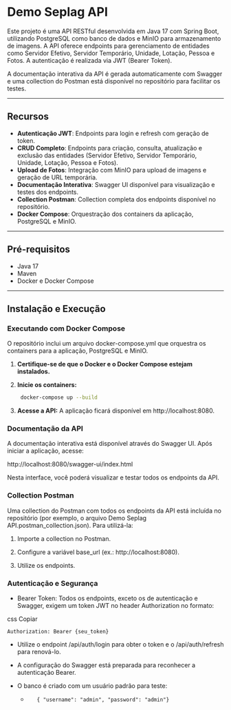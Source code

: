 # Demo Seplag API

Este projeto é uma API RESTful desenvolvida em Java 17 com Spring Boot, utilizando PostgreSQL como banco de dados e
MinIO para armazenamento de imagens. A API oferece endpoints para gerenciamento de entidades como Servidor Efetivo,
Servidor Temporário, Unidade, Lotação, Pessoa e Fotos. A autenticação é realizada via JWT (Bearer Token).

A documentação interativa da API é gerada automaticamente com Swagger e uma collection do Postman está disponível no
repositório para facilitar os testes.

---

## Recursos

- **Autenticação JWT**: Endpoints para login e refresh com geração de token.
- **CRUD Completo**: Endpoints para criação, consulta, atualização e exclusão das entidades (Servidor Efetivo, Servidor
  Temporário, Unidade, Lotação, Pessoa e Fotos).
- **Upload de Fotos**: Integração com MinIO para upload de imagens e geração de URL temporária.
- **Documentação Interativa**: Swagger UI disponível para visualização e testes dos endpoints.
- **Collection Postman**: Collection completa dos endpoints disponível no repositório.
- **Docker Compose**: Orquestração dos containers da aplicação, PostgreSQL e MinIO.

---

## Pré-requisitos

- Java 17
- Maven
- Docker e Docker Compose

---

## Instalação e Execução

### Executando com Docker Compose

O repositório inclui um arquivo docker-compose.yml que orquestra os containers para a aplicação, PostgreSQL e MinIO.

1. **Certifique-se de que o Docker e o Docker Compose estejam instalados.**

2. **Inicie os containers:**

   ```bash
    docker-compose up --build
    ```

3. **Acesse a API:**
   A aplicação ficará disponível em http://localhost:8080.

### Documentação da API

A documentação interativa está disponível através do Swagger UI. Após iniciar a aplicação, acesse:

http://localhost:8080/swagger-ui/index.html

Nesta interface, você poderá visualizar e testar todos os endpoints da API.

### Collection Postman

Uma collection do Postman com todos os endpoints da API está incluída no repositório (por exemplo, o arquivo Demo Seplag
API.postman_collection.json).
Para utilizá-la:

1. Importe a collection no Postman.

2. Configure a variável base_url (ex.: http://localhost:8080).

3. Utilize os endpoints.

### Autenticação e Segurança

- Bearer Token: Todos os endpoints, exceto os de autenticação e Swagger, exigem um token JWT no header Authorization no
  formato:

css
Copiar

````
Authorization: Bearer {seu_token}
````

- Utilize o endpoint /api/auth/login para obter o token e o /api/auth/refresh para renová-lo.

- A configuração do Swagger está preparada para reconhecer a autenticação Bearer.

- O banco é criado com um usuário padrão para teste:
    - ```    { "username": "admin", "password": "admin"}     ```